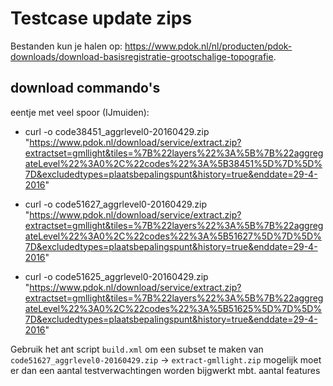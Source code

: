 # Testcase update zips

Bestanden kun je halen op: https://www.pdok.nl/nl/producten/pdok-downloads/download-basisregistratie-grootschalige-topografie.




## download commando's
eentje met veel spoor (IJmuiden):

  - curl -o code38451_aggrlevel0-20160429.zip "https://www.pdok.nl/download/service/extract.zip?extractset=gmllight&tiles=%7B%22layers%22%3A%5B%7B%22aggregateLevel%22%3A0%2C%22codes%22%3A%5B38451%5D%7D%5D%7D&excludedtypes=plaatsbepalingspunt&history=true&enddate=29-4-2016"

  - curl -o code51627_aggrlevel0-20160429.zip "https://www.pdok.nl/download/service/extract.zip?extractset=gmllight&tiles=%7B%22layers%22%3A%5B%7B%22aggregateLevel%22%3A0%2C%22codes%22%3A%5B51627%5D%7D%5D%7D&excludedtypes=plaatsbepalingspunt&history=true&enddate=29-4-2016"
  - curl -o code51625_aggrlevel0-20160429.zip "https://www.pdok.nl/download/service/extract.zip?extractset=gmllight&tiles=%7B%22layers%22%3A%5B%7B%22aggregateLevel%22%3A0%2C%22codes%22%3A%5B51625%5D%7D%5D%7D&excludedtypes=plaatsbepalingspunt&history=true&enddate=29-4-2016"

Gebruik het ant script `build.xml` om een subset te maken van `code51627_aggrlevel0-20160429.zip` -> `extract-gmllight.zip` mogelijk moet er dan een aantal testverwachtingen worden bijgwerkt mbt. aantal features
